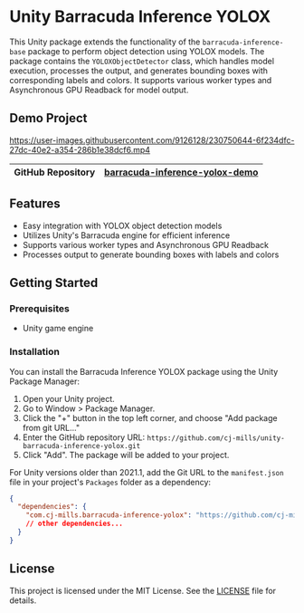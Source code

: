 # Unity Barracuda Inference YOLOX
This Unity package extends the functionality of the `barracuda-inference-base` package to perform object detection using YOLOX models. The package contains the `YOLOXObjectDetector` class, which handles model execution, processes the output, and generates bounding boxes with corresponding labels and colors. It supports various worker types and Asynchronous GPU Readback for model output.


## Demo Project
https://user-images.githubusercontent.com/9126128/230750644-6f234dfc-27dc-40e2-a354-286b1e38dcf6.mp4

| GitHub Repository | [barracuda-inference-yolox-demo](https://github.com/cj-mills/barracuda-inference-yolox-demo) |
| ----------------- | ------------------------------------------------------------ |





## Features

- Easy integration with YOLOX object detection models
- Utilizes Unity's Barracuda engine for efficient inference
- Supports various worker types and Asynchronous GPU Readback
- Processes output to generate bounding boxes with labels and colors


## Getting Started

### Prerequisites

- Unity game engine

### Installation

You can install the Barracuda Inference YOLOX package using the Unity Package Manager:

1. Open your Unity project.
2. Go to Window > Package Manager.
3. Click the "+" button in the top left corner, and choose "Add package from git URL..."
4. Enter the GitHub repository URL: `https://github.com/cj-mills/unity-barracuda-inference-yolox.git`
5. Click "Add". The package will be added to your project.

For Unity versions older than 2021.1, add the Git URL to the `manifest.json` file in your project's `Packages` folder as a dependency:

```json
{
  "dependencies": {
    "com.cj-mills.barracuda-inference-yolox": "https://github.com/cj-mills/unity-barracuda-inference-yolox.git",
    // other dependencies...
  }
}
```



## License

This project is licensed under the MIT License. See the [LICENSE](Documentation~/LICENSE) file for details.